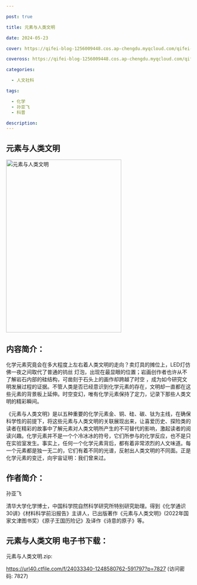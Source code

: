 ```yaml
---

post: true

title: 元素与人类文明

date: 2024-05-23

cover: https://qifei-blog-1256009448.cos.ap-chengdu.myqcloud.com/qifei-blog/6638ad3a0ea9cb14039c3de9.jpg

coveross: https://qifei-blog-1256009448.cos.ap-chengdu.myqcloud.com/qifei-blog/6638ad3a0ea9cb14039c3de9.jpg

categories:

  - 人文社科

tags:

  - 化学
  - 孙亚飞
  - 科普

description:
---
```

## 元素与人类文明
<img alt="元素与人类文明 " class="aligncenter loading" data-was-processed="true" decoding="async" fetchpriority="high" height="471" src="https://qifei-blog-1256009448.cos.ap-chengdu.myqcloud.com/qifei-blog/6638ad3a0ea9cb14039c3de9.jpg  " style="cursor: zoom-in;" width="314"/>

## 内容简介：

化学元素究竟会在多大程度上左右着人类文明的走向？卖灯具的摊位上，LED灯仿佛一夜之间取代了普通的钨丝 灯泡，出现在最显眼的位置；岩画创作者也许从不了解岩石内部的硅结构，可凿刻于石头上的画作却跨越了时空 ，成为如今研究文明发展过程的证据。不管人类是否已经意识到化学元素的存在，文明却一直都在这些元素的背景板上延伸。时空变幻，唯有化学元素保持了定力，记录下那些人类文明的精彩瞬间。

《元素与人类文明》是以五种重要的化学元素金、铜、硅、碳、钛为主线，在确保科学性的前提下，将这些元素与人类文明的关联展现出来，让喜爱历史、探险类的读者在精彩的故事中了解元素对人类文明所产生的不可替代的影响，激起读者的阅读兴趣。化学元素并不是一个个冷冰冰的符号，它们所参与的化学反应，也不是只在实验室发生。事实上，任何一个化学元素背后，都有着非常浓烈的人文味道。每一个元素都是独一无二的，它们有着不同的光谱，反射出人类文明的不同面。正是化学元素的变迁，向宇宙证明：我们曾来过。

## 作者简介：

孙亚飞

清华大学化学博士，中国科学院自然科学研究所特别研究助理。得到《化学通识30讲》《材料科学前沿报告》主讲人，已出版著作《元素与人类文明》(2022年国家文津图书奖）《原子王国历险记》及译作《诗意的原子》等。

## 元素与人类文明 电子书下载：

元素与人类文明.zip: 

https://url40.ctfile.com/f/24033340-1248580762-591797?p=7827 (访问密码: 7827)
